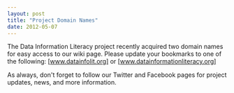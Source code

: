 ```yaml
---
layout: post
title: "Project Domain Names"
date: 2012-05-07
---
```


The Data Information Literacy project recently acquired two domain names for easy access to our wiki page. Please update your bookmarks to one of the following: [www.datainfolit.org] or [www.datainformationliteracy.org]

As always, don't forget to follow our Twitter and Facebook pages for project updates, news, and more information.
